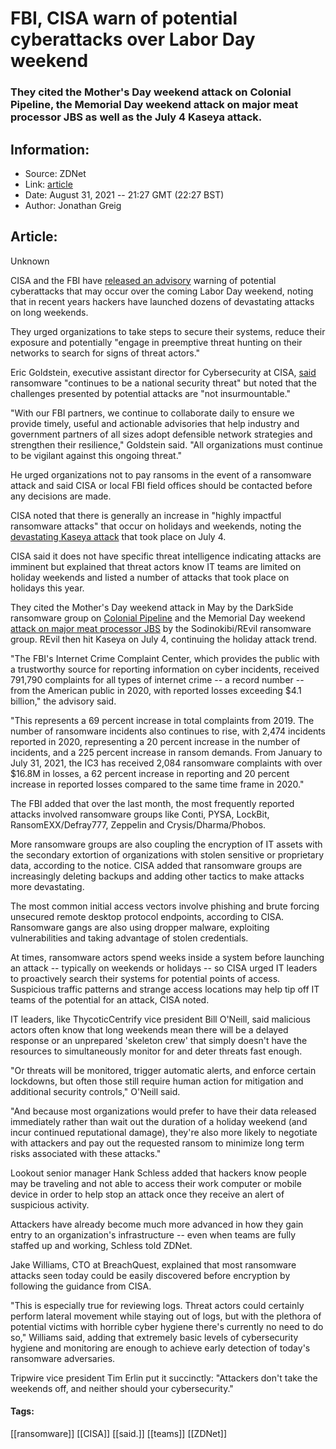 # FBI, CISA warn of potential cyberattacks over Labor Day weekend
### They cited the Mother's Day weekend attack on Colonial Pipeline, the Memorial Day weekend attack on major meat processor JBS as well as the July 4 Kaseya attack.

## Information:
+ Source: ZDNet
+ Link: [article](https://www.zdnet.com/article/fbi-cisa-warns-of-potential-cyberattacks-over-labor-day-weekend/)
+ Date: August 31, 2021 -- 21:27 GMT (22:27 BST)
+ Author: Jonathan Greig


## Article:
Unknown

CISA and the FBI have [released an advisory](https://us-cert.cisa.gov/ncas/alerts/aa21-243a) warning of potential cyberattacks that may occur over the coming Labor Day weekend, noting that in recent years hackers have launched dozens of devastating attacks on long weekends. 

They urged organizations to take steps to secure their systems, reduce their exposure and potentially "engage in preemptive threat hunting on their networks to search for signs of threat actors."

Eric Goldstein, executive assistant director for Cybersecurity at CISA, [said](https://www.cisa.gov/news/2021/08/31/cisa-and-fbi-urge-organizations-remain-vigilant-ransomware-threats-holidays) ransomware "continues to be a national security threat" but noted that the challenges presented by potential attacks are "not insurmountable." 

"With our FBI partners, we continue to collaborate daily to ensure we provide timely, useful and actionable advisories that help industry and government partners of all sizes adopt defensible network strategies and strengthen their resilience," Goldstein said. "All organizations must continue to be vigilant against this ongoing threat."


He urged organizations not to pay ransoms in the event of a ransomware attack and said CISA or local FBI field offices should be contacted before any decisions are made. 

CISA noted that there is generally an increase in "highly impactful ransomware attacks" that occur on holidays and weekends, noting the [devastating Kaseya attack](https://www.zdnet.com/article/updated-kaseya-ransomware-attack-faq-what-we-know-now/) that took place on July 4. 

CISA said it does not have specific threat intelligence indicating attacks are imminent but explained that threat actors know IT teams are limited on holiday weekends and listed a number of attacks that took place on holidays this year. 






They cited the Mother's Day weekend attack in May by the DarkSide ransomware group on [Colonial Pipeline](https://www.zdnet.com/article/colonial-pipeline-ransomware-attack-everything-you-need-to-know/) and the Memorial Day weekend [attack on major meat processor JBS](https://www.zdnet.com/article/jbs-usa-cyber-attack-affecting-north-american-and-australian-systems/) by the Sodinokibi/REvil ransomware group. REvil then hit Kaseya on July 4, continuing the holiday attack trend. 


"The FBI's Internet Crime Complaint Center, which provides the public with a trustworthy source for reporting information on cyber incidents, received 791,790 complaints for all types of internet crime -- a record number -- from the American public in 2020, with reported losses exceeding $4.1 billion," the advisory said. 

"This represents a 69 percent increase in total complaints from 2019. The number of ransomware incidents also continues to rise, with 2,474 incidents reported in 2020, representing a 20 percent increase in the number of incidents, and a 225 percent increase in ransom demands. From January to July 31, 2021, the IC3 has received 2,084 ransomware complaints with over $16.8M in losses, a 62 percent increase in reporting and 20 percent increase in reported losses compared to the same time frame in 2020."  

The FBI added that over the last month, the most frequently reported attacks involved ransomware groups like Conti, PYSA, LockBit, RansomEXX/Defray777, Zeppelin and Crysis/Dharma/Phobos. 

More ransomware groups are also coupling the encryption of IT assets with the secondary extortion of organizations with stolen sensitive or proprietary data, according to the notice. CISA added that ransomware groups are increasingly deleting backups and adding other tactics to make attacks more devastating. 

The most common initial access vectors involve phishing and brute forcing unsecured remote desktop protocol endpoints, according to CISA. Ransomware gangs are also using dropper malware, exploiting vulnerabilities and taking advantage of stolen credentials. 

At times, ransomware actors spend weeks inside a system before launching an attack -- typically on weekends or holidays -- so CISA urged IT leaders to proactively search their systems for potential points of access. Suspicious traffic patterns and strange access locations may help tip off IT teams of the potential for an attack, CISA noted. 

IT leaders, like ThycoticCentrify vice president Bill O'Neill, said malicious actors often know that long weekends mean there will be a delayed response or an unprepared 'skeleton crew' that simply doesn't have the resources to simultaneously monitor for and deter threats fast enough. 

"Or threats will be monitored, trigger automatic alerts, and enforce certain lockdowns, but often those still require human action for mitigation and additional security controls," O'Neill said. 

"And because most organizations would prefer to have their data released immediately rather than wait out the duration of a holiday weekend (and incur continued reputational damage), they're also more likely to negotiate with attackers and pay out the requested ransom to minimize long term risks associated with these attacks."

Lookout senior manager Hank Schless added that hackers know people may be traveling and not able to access their work computer or mobile device in order to help stop an attack once they receive an alert of suspicious activity. 

Attackers have already become much more advanced in how they gain entry to an organization's infrastructure -- even when teams are fully staffed up and working, Schless told ZDNet.  

Jake Williams, CTO at BreachQuest, explained that most ransomware attacks seen today could be easily discovered before encryption by following the guidance from CISA. 

"This is especially true for reviewing logs. Threat actors could certainly perform lateral movement while staying out of logs, but with the plethora of potential victims with horrible cyber hygiene there's currently no need to do so," Williams said, adding that extremely basic levels of cybersecurity hygiene and monitoring are enough to achieve early detection of today's ransomware adversaries.

Tripwire vice president Tim Erlin put it succinctly: "Attackers don't take the weekends off, and neither should your cybersecurity."





#### Tags:
[[ransomware]] [[CISA]] [[said.]] [[teams]] [[ZDNet]]
